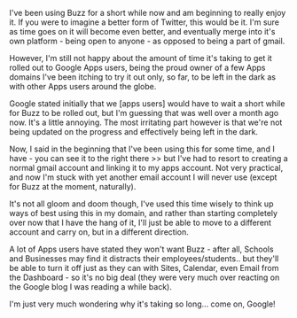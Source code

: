 <!---
title: "What's all the Buzz?"
date: "2010-03-16"
categories:
  - "reviews"
  - "social-media"
tags:
  - "buzz"
  - "google-apps"
  - "linkedin"
--->

I've been using Buzz for a short while now and am beginning to really enjoy it. If you were to imagine a better form of Twitter, this would be it. I'm sure as time goes on it will become even better, and eventually merge into it's own platform - being open to anyone - as opposed to being a part of gmail.

However, I'm still not happy about the amount of time it's taking to get it rolled out to Google Apps users, being the proud owner of a few Apps domains I've been itching to try it out only, so far, to be left in the dark as with other Apps users around the globe.

Google stated initially that we \[apps users\] would have to wait a short while for Buzz to be rolled out, but I'm guessing that was well over a month ago now. It's a little annoying. The most irritating part however is that we're not being updated on the progress and effectively being left in the dark.

Now, I said in the beginning that I've been using this for some time, and I have - you can see it to the right there >> but I've had to resort to creating a normal gmail account and linking it to my apps account. Not very practical, and now I'm stuck with yet another email account I will never use (except for Buzz at the moment, naturally).

It's not all gloom and doom though, I've used this time wisely to think up ways of best using this in my domain, and rather than starting completely over now that I have the hang of it, I'll just be able to move to a different account and carry on, but in a different direction.

A lot of Apps users have stated they won't want Buzz - after all, Schools and Businesses may find it distracts their employees/students.. but they'll be able to turn it off just as they can with Sites, Calendar, even Email from the Dashboard - so it's no big deal (they were very much over reacting on the Google blog I was reading a while back).

I'm just very much wondering why it's taking so long... come on, Google!
